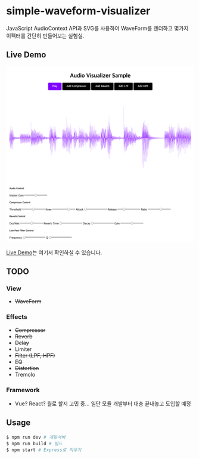 # simple-waveform-visualizer
JavaScript AudioContext API과 SVG를 사용하여 WaveForm를 렌더하고 몇가지 이펙터를 간단히 만들어보는 실험실.

## Live Demo
![image](./thumbnail.png)

[Live Demo](https://simple-audio-waveform.herokuapp.com/)는 여기서 확인하실 수 있습니다.

## TODO
### View
- <strike>WaveForm</strike>
### Effects
- <strike>Compressor</strike>
- <strike>Reverb</strike>
- <strike>Delay</strike>
- Limiter
- <strike>Filter (LPF, HPF)</strike>
- <strike>EQ</strike>
- <strike>Distortion</strike>
- Tremolo
### Framework
- Vue? React? 뭘로 할지 고민 중... 일단 모듈 개발부터 대충 끝내놓고 도입할 예정

## Usage
```bash
$ npm run dev # 개발서버
$ npm run build # 빌드
$ npm start # Express로 띄우기
```

